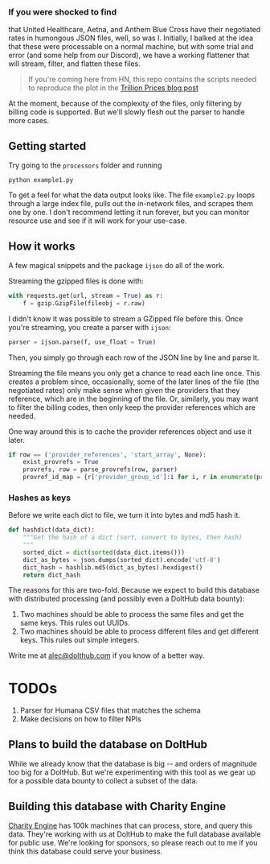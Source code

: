### If you were shocked to find
that United Healthcare, Aetna, and Anthem Blue Cross have their negotiated rates in humongous JSON files, well, so was I. Initially, I balked at the idea that these were processable on a normal machine, but with some trial and error (and some help from our Discord), we have a working flattener that will stream, filter, and flatten these files. 

> If you're coming here from HN, this repo contains the scripts needed to reproduce the plot in the [Trillion Prices blog post](https://www.dolthub.com/blog/2022-09-02-a-trillion-prices/)

At the moment, because of the complexity of the files, only filtering by billing code is supported. But we'll slowly flesh out the parser to handle more cases.

## Getting started
Try going to the `processors` folder and running

```
python example1.py
```

To get a feel for what the data output looks like. The file `example2.py` loops through a large index file, pulls out the in-network files, and scrapes them one by one. I don't recommend letting it run forever, but you can monitor resource use and see if it will work for your use-case.

## How it works
A few magical snippets and the package `ijson` do all of the work.

Streaming the gzipped files is done with:

```py
with requests.get(url, stream = True) as r:
	f = gzip.GzipFile(fileobj = r.raw)
```

I didn't know it was possible to stream a GZipped file before this. Once you're streaming, you create a parser with `ijson`:

```py
parser = ijson.parse(f, use_float = True)
```

Then, you simply go through each row of the JSON line by line and parse it. 

Streaming the file means you only get a chance to read each line once. This creates a problem since, occasionally, some of the later lines of the file (the negotiated rates) only make sense when given the providers that they reference, which are in the beginning of the file. Or, similarly, you may want to filter the billing codes, then only keep the provider references which are needed.

One way around this is to cache the provider references object and use it later.

```py
if row == ('provider_references', 'start_array', None):
	exist_provrefs = True
	provrefs, row = parse_provrefs(row, parser)
	provref_id_map = {r['provider_group_id']:i for i, r in enumerate(provrefs)}
```

### Hashes as keys

Before we write each dict to file, we turn it into bytes and md5 hash it.

```py
def hashdict(data_dict):
	"""Get the hash of a dict (sort, convert to bytes, then hash)
	"""
	sorted_dict = dict(sorted(data_dict.items()))
	dict_as_bytes = json.dumps(sorted_dict).encode('utf-8')
	dict_hash = hashlib.md5(dict_as_bytes).hexdigest()
	return dict_hash
```

The reasons for this are two-fold. Because we expect to build this database with distributed processing (and possibly even a DoltHub data bounty):

1. Two machines should be able to process the same files and get the same keys. This rules out UUIDs.
2. Two machines should be able to process different files and get different keys. This rules out simple integers.

Write me at alec@dolthub.com if you know of a better way.

# TODOs

1. Parser for Humana CSV files that matches the schema
2. Make decisions on how to filter NPIs

## Plans to build the database on DoltHub

While we already know that the database is big -- and orders of magnitude too big for a DoltHub. But we're experimenting with this tool as we gear up for a possible data bounty to collect a subset of the data.

## Building this database with Charity Engine

[Charity Engine](https://charityengine.net/) has 100k machines that can process, store, and query this data. They're working with us at DoltHub to make the full database available for public use. We're looking for sponsors, so please reach out to me if you think this database could serve your business.